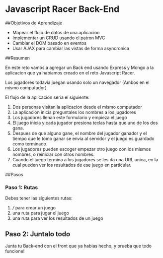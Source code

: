 # Javascript Racer Back-End

##Objetivos de Aprendizaje

- Mapear el flujo de datos de una aplicacion
- Implementar un CRUD usando el patron MVC
- Cambiar el DOM basado en eventos
- Usar AJAX para cambiar las vistas de forma asyncronica

##Resumen

En este reto vamos a agregar un Back end usando Express y Mongo a la aplicacion que ya habiamos creado en el reto Javascript Racer.

Los jugadores todavia juegan usando solo un navegador (Ambos en el mismo computador).

El flujo de la aplicacion seria el siguiente:

1. Dos personas visitan la aplicacion desde el mismo computador
2. La aplicacion inicia preguntales los nombres a los jugadores
3. Los jugadores llenan este formulario y empieza el juego
4. El juego inicia y cada jugador presiona teclas hasta que uno de los dos gana.
5. Despues de que alguno gane, el nombre del jugador ganador y el tiempo que le tomo ganar se envia al servidor y el juego es guardado como terminado.
6. Los jugadores pueden escoger empezar otro juego con los mismos nombres, o reiniciar con otros nombres.
7. Cuando el juego termina a los jugadores se les da una URL unica, en la cual pueden ver los resultados de ese juego en particular.

##Pasos


### Paso 1: Rutas

Debes tener las siguientes rutas:

1. */* para crear un juego
2. una ruta para jugar el juego
3. una ruta para ver los resultados de un juego

## Paso 2: Juntalo todo

Junta tu Back-end con el front que ya habias hecho, y prueba que todo funcione!
